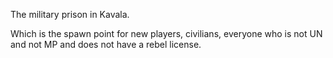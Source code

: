The military prison in Kavala.

Which is the spawn point for new players, civilians, everyone who is not UN and not MP and does not have a rebel license.
